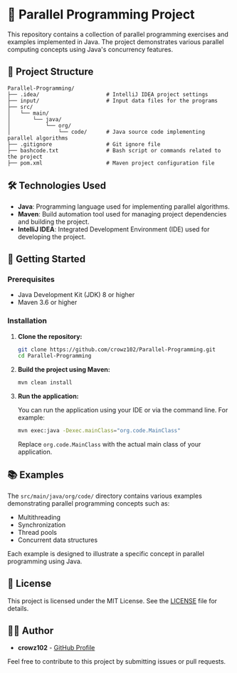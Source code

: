 
# 🚀 Parallel Programming Project

This repository contains a collection of parallel programming exercises and examples implemented in Java. The project demonstrates various parallel computing concepts using Java's concurrency features.

## 📁 Project Structure

```
Parallel-Programming/
├── .idea/                     # IntelliJ IDEA project settings
├── input/                     # Input data files for the programs
├── src/
│   └── main/
│       └── java/
│           └── org/
│               └── code/      # Java source code implementing parallel algorithms
├── .gitignore                 # Git ignore file
├── bashcode.txt               # Bash script or commands related to the project
├── pom.xml                    # Maven project configuration file
```

## 🛠️ Technologies Used

- **Java**: Programming language used for implementing parallel algorithms.
- **Maven**: Build automation tool used for managing project dependencies and building the project.
- **IntelliJ IDEA**: Integrated Development Environment (IDE) used for developing the project.

## 🚀 Getting Started

### Prerequisites

- Java Development Kit (JDK) 8 or higher
- Maven 3.6 or higher

### Installation

1. **Clone the repository:**

   ```bash
   git clone https://github.com/crowz102/Parallel-Programming.git
   cd Parallel-Programming
   ```

2. **Build the project using Maven:**

   ```bash
   mvn clean install
   ```

3. **Run the application:**

   You can run the application using your IDE or via the command line. For example:

   ```bash
   mvn exec:java -Dexec.mainClass="org.code.MainClass"
   ```

   Replace `org.code.MainClass` with the actual main class of your application.

## 📚 Examples

The `src/main/java/org/code/` directory contains various examples demonstrating parallel programming concepts such as:

- Multithreading
- Synchronization
- Thread pools
- Concurrent data structures

Each example is designed to illustrate a specific concept in parallel programming using Java.

## 📄 License

This project is licensed under the MIT License. See the [LICENSE](LICENSE) file for details.

## 🙋‍♂️ Author

- **crowz102** - [GitHub Profile](https://github.com/crowz102)

Feel free to contribute to this project by submitting issues or pull requests.
